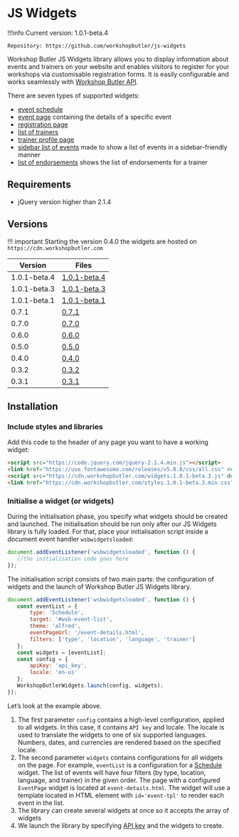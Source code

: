 # JS Widgets

!!!info
    Current version: 1.0.1-beta.4

    Repository: https://github.com/workshopbutler/js-widgets

Workshop Butler JS Widgets library allows you to display information about events and trainers on
your website and enables visitors to register for your workshops via customisable registration forms.
It is easily configurable and works seamlessly with [Workshop Butler API](/api).

There are seven types of supported widgets:

* [event schedule](widgets/schedule.md)
* [event page](widgets/event-page.md) containing the details of a specific event
* [registration page](widgets/registration-form.md)
* [list of trainers](widgets/trainer-list.md)
* [trainer profile page](widgets/trainer-profile.md)
* [sidebar list of events](widgets/sidebar-event-list.md) made to show a list of events in a sidebar-friendly manner
* [list of endorsements](widgets/endorsement-list.md) shows the list of endorsements for a trainer

## Requirements

* jQuery version higher than 2.1.4

## Versions

!!! important
    Starting the version 0.4.0 the widgets are hosted on `https://cdn.workshopbutler.com`

| Version | Files |
| ------- | ----- |
| 1.0.1-beta.4   | [1.0.1-beta.4](https://cdn.workshopbutler.com/widgets.1.0.1-beta.4.js) |
| 1.0.1-beta.3   | [1.0.1-beta.3](https://cdn.workshopbutler.com/widgets.1.0.1-beta.3.js) |
| 1.0.1-beta.1   | [1.0.1-beta.1](https://cdn.workshopbutler.com/widgets.1.0.1-beta.1.js) |
| 0.7.1   | [0.7.1](https://cdn.workshopbutler.com/widgets.0.7.1.js) |
| 0.7.0   | [0.7.0](https://cdn.workshopbutler.com/widgets.0.7.0.js) |
| 0.6.0   | [0.6.0](https://cdn.workshopbutler.com/widgets.0.6.0.js) |
| 0.5.0   | [0.5.0](https://cdn.workshopbutler.com/widgets.0.5.0.js) |
| 0.4.0   | [0.4.0](https://cdn.workshopbutler.com/widgets.0.4.0.js) |
| 0.3.2   | [0.3.2](https://integrations.workshopbutler.com/widgets.0.3.2.js) |
| 0.3.1  | [0.3.1](https://integrations.workshopbutler.com/widgets.0.3.1.js) |


## Installation

### Include styles and libraries
Add this code to the header of any page you want to have a working widget:

```html
<script src="https://code.jquery.com/jquery-2.1.4.min.js"></script>
<link href="https://use.fontawesome.com/releases/v5.0.8/css/all.css" rel="stylesheet">
<script src="https://cdn.workshopbutler.com/widgets.1.0.1-beta.3.js" defer></script>
<link href="https://cdn.workshopbutler.com/styles.1.0.1-beta.3.min.css" rel="stylesheet">
```

### Initialise a widget (or widgets)

During the initialisation phase, you specify what widgets should be created and launched.
The initialisation should be run only after our JS Widgets library is fully loaded.
For that, place your initialisation script inside a document event handler `wsbwidgetsloaded`:

```javascript
document.addEventListener('wsbwidgetsloaded', function () {
   //the initialisation code goes here
});
```

The initialisation script consists of two main parts: the configuration of widgets and the launch of Workshop Butler JS Widgets library.

```javascript
document.addEventListener('wsbwidgetsloaded', function () {
   const eventList = {
       type: 'Schedule',
       target: '#wsb-event-list',
       theme: 'alfred',
       eventPageUrl: '/event-details.html',
       filters: ['type', 'location', 'language', 'trainer']
   };
   const widgets = [eventList];
   const config = {
       apiKey: 'api_key',
       locale: 'en-us'
   };
   WorkshopButlerWidgets.launch(config, widgets);
});
```

Let’s look at the example above.

1. The first parameter `config` contains a high-level configuration, applied to all widgets. In this case, it contains
`API key` and locale. The locale is used to translate the widgets to one of six supported languages. Numbers, dates, and 
currencies are rendered based on the specified locale.
1. The second parameter `widgets` contains configurations for all widgets on the page. For example, `eventList` is a configuration for a [Schedule](widgets/schedule.md) widget.
 The list of events will have four filters (by type, location, language, and trainer) in the given order.
 The page with a configured `EventPage` widget is located at `event-details.html`.
 The widget will use a template located in HTML element with `id='event-tpl'` to render each event in the list. 
1. The library can create several widgets at once so it accepts the array of widgets
1. We launch the library by specifying [API key](/widgets/index.md#generating-an-api-key) and the widgets to create.
